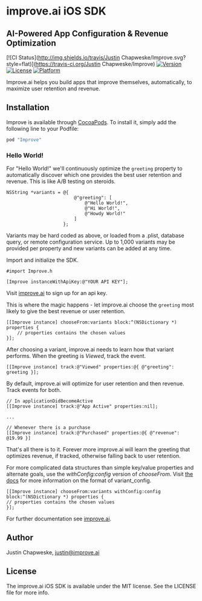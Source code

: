 # improve.ai iOS SDK

## AI-Powered App Configuration & Revenue Optimization
 
[![CI Status](http://img.shields.io/travis/Justin Chapweske/Improve.svg?style=flat)](https://travis-ci.org/Justin Chapweske/Improve)
[![Version](https://img.shields.io/cocoapods/v/Improve.svg?style=flat)](http://cocoapods.org/pods/Improve)
[![License](https://img.shields.io/cocoapods/l/Improve.svg?style=flat)](http://cocoapods.org/pods/Improve)
[![Platform](https://img.shields.io/cocoapods/p/Improve.svg?style=flat)](http://cocoapods.org/pods/Improve)

Improve.ai helps you build apps that improve themselves, automatically, to maximize user retention and revenue.

## Installation

Improve is available through [CocoaPods](http://cocoapods.org). To install
it, simply add the following line to your Podfile:

```ruby
pod "Improve"
```
### Hello World!


For "Hello World!" we'll continuously optimize the ```greeting``` property to automatically discover which one provides the best user retention and revenue.  This is like A/B testing on steroids.

```objc
NSString *variants = @{
                         @"greeting": [
                             @"Hello World!",
                             @"Hi World!",
                             @"Howdy World!"
                         ]
                     };
```

Variants may be hard coded as above, or loaded from a .plist, database query, or remote configuration service.  Up to 1,000 variants may be provided per property and new variants can be added at any time.

Import and initialize the SDK.

```objc
#import Improve.h

[Improve instanceWithApiKey:@"YOUR API KEY"];

```

Visit [improve.ai](http://improve.ai) to sign up for an api key.

This is where the magic happens - let improve.ai choose the `greeting` most likely to give the best revenue or user retention.

```objc
[[Improve instance] chooseFrom:variants block:^(NSDictionary *) properties {
    // properties contains the chosen values
}];

```

After choosing a variant, improve.ai needs to learn how that variant performs.  When the greeting is *Viewed*, track the event.

```objc
[[Improve instance] track:@"Viewed" properties:@{ @"greeting": greeting }];

```

By default, improve.ai will optimize for user retention and then revenue.  Track events for both.

```objc
// In applicationDidBecomeActive
[[Improve instance] track:@"App Active" properties:nil];

...

// Whenever there is a purchase
[[Improve instance] track:@"Purchased" properties:@{ @"revenue": @19.99 }]

```

That's all there is to it.  Forever more improve.ai will learn the greeting that optimizes revenue, if tracked, otherwise falling back to user retention.

For more complicated data structures than simple key/value properties and alternate goals, use the *withConfig:config* version of *chooseFrom*.  Visit [the docs](https://docs.improve.ai) for more information on the format of variant_config.

```objc
[[Improve instance] chooseFrom:variants withConfig:config block:^(NSDictionary *) properties {
// properties contains the chosen values
}];
```

For further documentation see [improve.ai](https://docs.improve.ai).

## Author

Justin Chapweske, justin@improve.ai

## License

The improve.ai iOS SDK is available under the MIT license. See the LICENSE file for more info.

